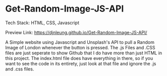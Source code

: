 # Get-Random-Image-JS-API
Tech Stack: HTML, CSS, Javascript

Preview Link: https://djnleung.github.io/Get-Random-Image-JS-API/

A Simple website using Javascript and Unsplash's API to pull a Random Image of London whenever the button is pressed.
The .js Files and .CSS files are just seperate to show Github that I do have more than just HTML in this project.
The index.html file does have everything in there, so if you want to see the code in its entirety, just look at that file and ignore the .js and .css files.
